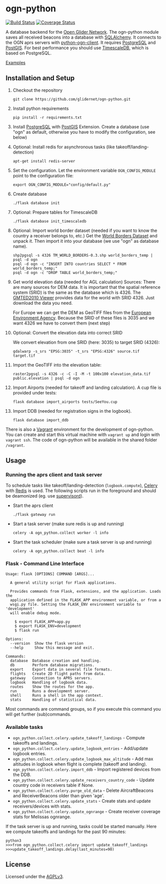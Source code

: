 # ogn-python

[![Build Status](https://travis-ci.org/glidernet/ogn-python.svg?branch=master)](https://travis-ci.org/glidernet/ogn-python)
[![Coverage Status](https://img.shields.io/coveralls/glidernet/ogn-python.svg)](https://coveralls.io/r/glidernet/ogn-python)

A database backend for the [Open Glider Network](http://wiki.glidernet.org/).
The ogn-python module saves all received beacons into a database with [SQLAlchemy](http://www.sqlalchemy.org/).
It connects to the OGN aprs servers with [python-ogn-client](https://github.com/glidernet/python-ogn-client).
It requires [PostgreSQL](http://www.postgresql.org/) and [PostGIS](http://www.postgis.net/).
For best performance you should use [TimescaleDB](https://www.timescale.com), which is based on PostgreSQL.

[Examples](https://github.com/glidernet/ogn-python/wiki/Examples)


## Installation and Setup
1. Checkout the repository

    ```
    git clone https://github.com/glidernet/ogn-python.git
    ```

2. Install python requirements

    ```
    pip install -r requirements.txt
    ```

3. Install [PostgreSQL](http://www.postgresql.org/) with [PostGIS](http://www.postgis.net/) Extension.
    Create a database (use "ogn" as default, otherwise you have to modify the configuration, see below)

4.  Optional: Install redis for asynchronous tasks (like takeoff/landing-detection)

    ```
    apt-get install redis-server
    ```

5.	Set the configuration.
	Let the environment variable `OGN_CONFIG_MODULE` point to the configuration file:

	```
	export OGN_CONFIG_MODULE="config/default.py"
	```

6. Create database

    ```
    ./flask database init
    ```

7. Optional: Prepare tables for TimescaleDB

    ```
    ./flask database init_timescaledb
    ```

8. Optional: Import world border dataset (needed if you want to know the country a receiver belongs to, etc.)
    Get the [World Borders Dataset](http://thematicmapping.org/downloads/world_borders.php) and unpack it.
    Then import it into your database (we use "ogn" as database name).
    
    ```
    shp2pgsql -s 4326 TM_WORLD_BORDERS-0.3.shp world_borders_temp | psql -d ogn
    psql -d ogn -c "INSERT INTO countries SELECT * FROM world_borders_temp;"
    psql -d ogn -c "DROP TABLE world_borders_temp;"
    ```
    
9. Get world elevation data (needed for AGL calculation)
	Sources: There are many sources for DEM data. It is important that the spatial reference system (SRID) is the same as the database which is 4326.
	The [GMTED2010 Viewer](https://topotools.cr.usgs.gov/gmted_viewer/viewer.htm) provides data for the world with SRID 4326. Just download the data you need.
	
	For Europe we can get the DEM as GeoTIFF files from the [European Environment Agency](https://land.copernicus.eu/imagery-in-situ/eu-dem/eu-dem-v1.1).
    Because the SRID of these files is 3035 and we want 4326 we have to convert them (next step)
    
10. Optional: Convert the elevation data into correct SRID

	We convert elevation from one SRID (here: 3035) to target SRID (4326):
    
    ```
    gdalwarp -s_srs "EPSG:3035" -t_srs "EPSG:4326" source.tif target.tif
    ```
    
11. Import the GeoTIFF into the elevation table:
    
    ```
    raster2pgsql -s 4326 -c -C -I -M -t 100x100 elevation_data.tif public.elevation | psql -d ogn
    ```

12. Import Airports (needed for takeoff and landing calculation). A cup file is provided under tests:
	
	```
	flask database import_airports tests/SeeYou.cup 
	```

13. Import DDB (needed for registration signs in the logbook).

	```
	flask database import_ddb
	```
	
There is also a [Vagrant](https://www.vagrantup.com/) environment for the development of ogn-python.
You can create and start this virtual machine with `vagrant up` and login with `vagrant ssh`.
The code of ogn-python will be available in the shared folder `/vagrant`.

## Usage
### Running the aprs client and task server
To schedule tasks like takeoff/landing-detection (`logbook.compute`),
[Celery](http://www.celeryproject.org/) with [Redis](http://www.redis.io/) is used.
The following scripts run in the foreground and should be deamonized
(eg. use [supervisord](http://supervisord.org/)).

- Start the aprs client

  ```
  ./flask gateway run
  ```

- Start a task server (make sure redis is up and running)

  ```
  celery -A ogn_python.collect worker -l info
  ```

- Start the task scheduler (make sure a task server is up and running)

  ```
  celery -A ogn_python.collect beat -l info
  ```

### Flask - Command Line Interface
```
Usage: flask [OPTIONS] COMMAND [ARGS]...

  A general utility script for Flask applications.

  Provides commands from Flask, extensions, and the application. Loads the
  application defined in the FLASK_APP environment variable, or from a
  wsgi.py file. Setting the FLASK_ENV environment variable to 'development'
  will enable debug mode.

    $ export FLASK_APP=app.py
    $ export FLASK_ENV=development
    $ flask run

Options:
  --version  Show the flask version
  --help     Show this message and exit.

Commands:
  database  Database creation and handling.
  db        Perform database migrations.
  export    Export data in several file formats.
  flights   Create 2D flight paths from data.
  gateway   Connection to APRS servers.
  logbook   Handling of logbook data.
  routes    Show the routes for the app.
  run       Runs a development server.
  shell     Runs a shell in the app context.
  stats     Handling of statistical data.
```

Most commands are command groups, so if you execute this command you will get further (sub)commands.

### Available tasks

- `ogn_python.collect.celery.update_takeoff_landings` - Compute takeoffs and landings.
- `ogn_python.collect.celery.update_logbook_entries` - Add/update logbook entries.
- `ogn_python.collect.celery.update_logbook_max_altitude` - Add max altitudes in logbook when flight is complete (takeoff and landing).
- `ogn_python.collect.celery.import_ddb` - Import registered devices from the DDB.
- `ogn_python.collect.celery.update_receivers_country_code` - Update country code in receivers table if None.
- `ogn_python.collect.celery.purge_old_data` - Delete AircraftBeacons and ReceiverBeacons older than given 'age'.
- `ogn_python.collect.celery.update_stats` - Create stats and update receivers/devices with stats.
- `ogn_python.collect.celery.update_ognrange` - Create receiver coverage stats for Melissas ognrange.

If the task server is up and running, tasks could be started manually. Here we compute takeoffs and landings for the past 90 minutes:

```
python3
>>>from ogn_python.collect.celery import update_takeoff_landings
>>>update_takeoff_landings.delay(last_minutes=90)
```

## License
Licensed under the [AGPLv3](LICENSE).
